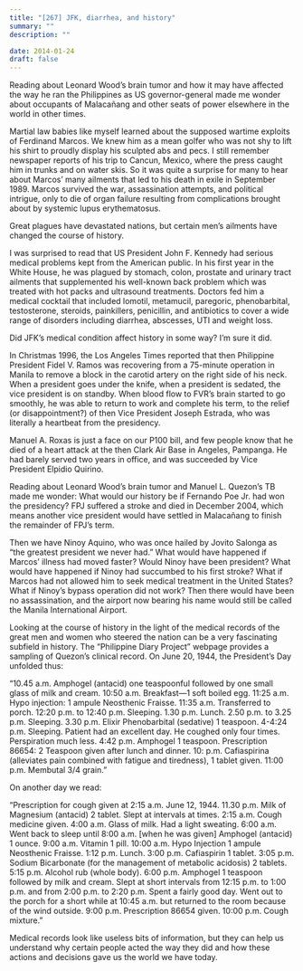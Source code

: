 ```yaml
---
title: "[267] JFK, diarrhea, and history"
summary: ""
description: ""

date: 2014-01-24
draft: false
---
```


Reading about Leonard Wood’s brain tumor and how it may have affected the way he ran the Philippines as US governor-general made me wonder about occupants of Malacañang and other seats of power elsewhere in the world in other times.

Martial law babies like myself learned about the supposed wartime exploits of Ferdinand Marcos. We knew him as a mean golfer who was not shy to lift his shirt to proudly display his sculpted abs and pecs. I still remember newspaper reports of his trip to Cancun, Mexico, where the press caught him in trunks and on water skis. So it was quite a surprise for many to hear about Marcos’ many ailments that led to his death in exile in September 1989. Marcos survived the war, assassination attempts, and political intrigue, only to die of organ failure resulting from complications brought about by systemic lupus erythematosus.

Great plagues have devastated nations, but certain men’s ailments have changed the course of history.

I was surprised to read that US President John F. Kennedy had serious medical problems kept from the American public. In his first year in the White House, he was plagued by stomach, colon, prostate and urinary tract ailments that supplemented his well-known back problem which was treated with hot packs and ultrasound treatments. Doctors fed him a medical cocktail that included lomotil, metamucil, paregoric, phenobarbital, testosterone, steroids, painkillers, penicillin, and antibiotics to cover a wide range of disorders including diarrhea, abscesses, UTI and weight loss.

Did JFK’s medical condition affect history in some way? I’m sure it did.

In Christmas 1996, the Los Angeles Times reported that then Philippine President Fidel V. Ramos was recovering from a 75-minute operation in Manila to remove a block in the carotid artery on the right side of his neck. When a president goes under the knife, when a president is sedated, the vice president is on standby. When blood flow to FVR’s brain started to go smoothly, he was able to return to work and complete his term, to the relief (or disappointment?) of then Vice President Joseph Estrada, who was literally a heartbeat from the presidency.

Manuel A. Roxas is just a face on our P100 bill, and few people know that he died of a heart attack at the then Clark Air Base in Angeles, Pampanga. He had barely served two years in office, and was succeeded by Vice President Elpidio Quirino.

Reading about Leonard Wood’s brain tumor and Manuel L. Quezon’s TB made me wonder: What would our history be if Fernando Poe Jr. had won the presidency? FPJ suffered a stroke and died in December 2004, which means another vice president would have settled in Malacañang to finish the remainder of FPJ’s term.

Then we have Ninoy Aquino, who was once hailed by Jovito Salonga as “the greatest president we never had.” What would have happened if Marcos’ illness had moved faster? Would Ninoy have been president? What would have happened if Ninoy had succumbed to his first stroke? What if Marcos had not allowed him to seek medical treatment in the United States? What if Ninoy’s bypass operation did not work? Then there would have been no assassination, and the airport now bearing his name would still be called the Manila International Airport.

Looking at the course of history in the light of the medical records of the great men and women who steered the nation can be a very fascinating subfield in history. The “Philippine Diary Project” webpage provides a sampling of Quezon’s clinical record. On June 20, 1944, the President’s Day unfolded thus:

“10.45 a.m. Amphogel (antacid) one teaspoonful followed by one small glass of milk and cream. 10:50 a.m. Breakfast—1 soft boiled egg. 11:25 a.m. Hypo injection: 1 ampule Neosthenic Fraisse. 11:35 a.m. Transferred to porch. 12:20 p.m. to 12:40 p.m. Sleeping. 1.30 p.m. Lunch. 2.50 p.m. to 3.25 p.m. Sleeping. 3.30 p.m. Elixir Phenobarbital (sedative) 1 teaspoon. 4-4:24 p.m. Sleeping. Patient had an excellent day. He coughed only four times. Perspiration much less. 4:42 p.m. Amphogel 1 teaspoon. Prescription 86654: 2 Teaspoon given after lunch and dinner. 10: p.m. Cafiaspirina (alleviates pain combined with fatigue and tiredness), 1 tablet given. 11:00 p.m. Membutal 3/4 grain.”

On another day we read:

“Prescription for cough given at 2:15 a.m. June 12, 1944. 11.30 p.m. Milk of Magnesium (antacid) 2 tablet. Slept at intervals at times. 2:15 a.m. Cough medicine given. 4:00 a.m. Glass of milk. Had a light sweating. 6:00 a.m. Went back to sleep until 8:00 a.m. [when he was given] Amphogel (antacid) 1 ounce. 9:00 a.m. Vitamin 1 pill. 10:00 a.m. Hypo Injection 1 ampule Neosthenic Fraisse. 1:12 p.m. Lunch. 3:00 p.m. Cafiaspirin 1 tablet. 3:05 p.m. Sodium Bicarbonate (for the management of metabolic acidosis) 2 tablets. 5:15 p.m. Alcohol rub (whole body). 6:00 p.m. Amphogel 1 teaspoon followed by milk and cream. Slept at short intervals from 12:15 p.m. to 1:00 p.m. and from 2:00 p.m. to 2:20 p.m. Spent a fairly good day. Went out to the porch for a short while at 10:45 a.m. but returned to the room because of the wind outside. 9:00 p.m. Prescription 86654 given. 10:00 p.m. Cough mixture.”

Medical records look like useless bits of information, but they can help us understand why certain people acted the way they did and how these actions and decisions gave us the world we have today.
